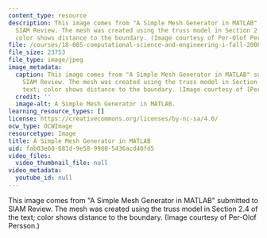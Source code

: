 ```yaml
---
content_type: resource
description: This image comes from "A Simple Mesh Generator in MATLAB" submitted to
  SIAM Review. The mesh was created using the truss model in Section 2.4 of the text;
  color shows distance to the boundary. (Image courtesy of Per-Olof Persson.)
file: /courses/18-085-computational-science-and-engineering-i-fall-2008/fab03e60681d9e5899805436acd40fd5_18-085f08-th.jpg
file_size: 23753
file_type: image/jpeg
image_metadata:
  caption: This image comes from "A Simple Mesh Generator in MATLAB" submitted to
    SIAM Review. The mesh was created using the truss model in Section 2.4 of the
    text; color shows distance to the boundary. (Image courtesy of [Per-Olof Persson](http://persson.berkeley.edu/index.html).)
  credit: ''
  image-alt: A Simple Mesh Generator in MATLAB.
learning_resource_types: []
license: https://creativecommons.org/licenses/by-nc-sa/4.0/
ocw_type: OCWImage
resourcetype: Image
title: A Simple Mesh Generator in MATLAB
uid: fab03e60-681d-9e58-9980-5436acd40fd5
video_files:
  video_thumbnail_file: null
video_metadata:
  youtube_id: null
---
```

This image comes from "A Simple Mesh Generator in MATLAB" submitted to SIAM Review. The mesh was created using the truss model in Section 2.4 of the text; color shows distance to the boundary. (Image courtesy of Per-Olof Persson.)